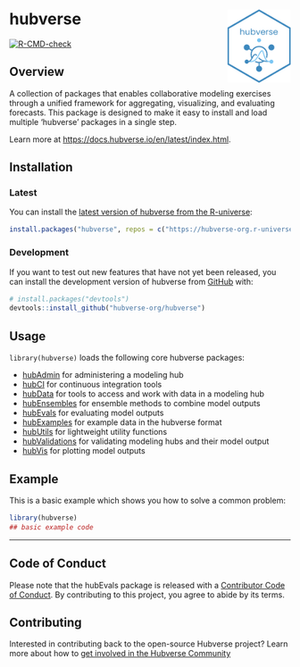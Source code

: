 
<!-- README.md is generated from README.Rmd. Please edit that file -->

# hubverse <a href="https://hubverse.io/"><img src="inst/stickers/hubverse-sticker.png" align="right" height="131" alt="hubverse website" /></a>

<!-- badges: start -->

[![R-CMD-check](https://github.com/hubverse-org/hubverse/actions/workflows/R-CMD-check.yaml/badge.svg)](https://github.com/hubverse-org/hubverse/actions/workflows/R-CMD-check.yaml)

<!-- badges: end -->

## Overview

A collection of packages that enables collaborative modeling exercises
through a unified framework for aggregating, visualizing, and evaluating
forecasts. This package is designed to make it easy to install and load
multiple ‘hubverse’ packages in a single step.

Learn more at <https://docs.hubverse.io/en/latest/index.html>.

## Installation

### Latest

You can install the [latest version of hubverse from the
R-universe](https://hubverse-org.r-universe.dev/hubverse):

``` r
install.packages("hubverse", repos = c("https://hubverse-org.r-universe.dev", "https://cloud.r-project.org"))
```

### Development

If you want to test out new features that have not yet been released,
you can install the development version of hubverse from
[GitHub](https://github.com/) with:

``` r
# install.packages("devtools")
devtools::install_github("hubverse-org/hubverse")
```

## Usage

`library(hubverse)` loads the following core hubverse packages:

- [hubAdmin](https://hubverse-org.github.io/hubAdmin/) for administering
  a modeling hub
- [hubCI](https://hubverse-org.github.io/hubCI/) for continuous
  integration tools
- [hubData](https://hubverse-org.github.io/hubData/) for tools to access
  and work with data in a modeling hub
- [hubEnsembles](https://hubverse-org.github.io/hubEnsembles/) for
  ensemble methods to combine model outputs
- [hubEvals](https://hubverse-org.github.io/hubEvals/) for evaluating
  model outputs
- [hubExamples](https://hubverse-org.github.io/hubExamples/) for example
  data in the hubverse format
- [hubUtils](https://hubverse-org.github.io/hubUtils/) for lightweight
  utility functions
- [hubValidations](https://hubverse-org.github.io/hubValidations/) for
  validating modeling hubs and their model output
- [hubVis](https://hubverse-org.github.io/hubVis/) for plotting model
  outputs

## Example

This is a basic example which shows you how to solve a common problem:

``` r
library(hubverse)
## basic example code
```

------------------------------------------------------------------------

## Code of Conduct

Please note that the hubEvals package is released with a [Contributor
Code of Conduct](.github/CODE_OF_CONDUCT.md). By contributing to this
project, you agree to abide by its terms.

## Contributing

Interested in contributing back to the open-source Hubverse project?
Learn more about how to [get involved in the Hubverse
Community](https://hubverse.io/community/index.html)
